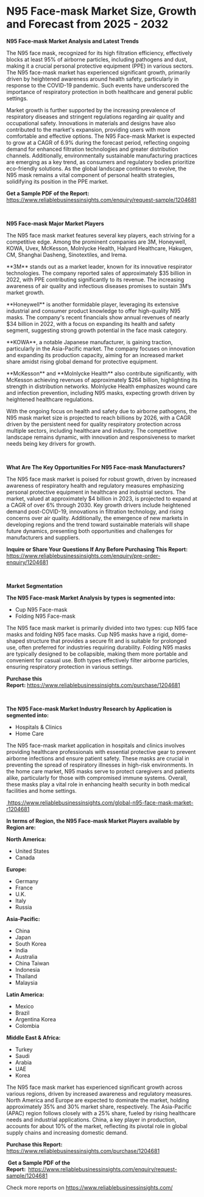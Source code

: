 <p><h1>N95 Face-mask Market Size, Growth and Forecast from 2025 - 2032</h1></p><p><strong>N95 Face-mask Market Analysis and Latest Trends</strong></p>
<p><p>The N95 face mask, recognized for its high filtration efficiency, effectively blocks at least 95% of airborne particles, including pathogens and dust, making it a crucial personal protective equipment (PPE) in various sectors. The N95 face-mask market has experienced significant growth, primarily driven by heightened awareness around health safety, particularly in response to the COVID-19 pandemic. Such events have underscored the importance of respiratory protection in both healthcare and general public settings.</p><p>Market growth is further supported by the increasing prevalence of respiratory diseases and stringent regulations regarding air quality and occupational safety. Innovations in materials and designs have also contributed to the market's expansion, providing users with more comfortable and effective options. The N95 Face-mask Market is expected to grow at a CAGR of 6.9% during the forecast period, reflecting ongoing demand for enhanced filtration technologies and greater distribution channels. Additionally, environmentally sustainable manufacturing practices are emerging as a key trend, as consumers and regulatory bodies prioritize eco-friendly solutions. As the global landscape continues to evolve, the N95 mask remains a vital component of personal health strategies, solidifying its position in the PPE market.</p></p>
<p><strong>Get a Sample PDF of the Report:&nbsp;</strong> <a href="https://www.reliablebusinessinsights.com/enquiry/request-sample/1204681?utm_campaign=3568&utm_medium=2&utm_source=Github&utm_content=ia&utm_term=26032025&utm_id=n95-face-mask">https://www.reliablebusinessinsights.com/enquiry/request-sample/1204681</a></p>
<p>&nbsp;</p>
<p><strong>N95 Face-mask Major Market Players</strong></p>
<p><p>The N95 face mask market features several key players, each striving for a competitive edge. Among the prominent companies are 3M, Honeywell, KOWA, Uvex, McKesson, Molnlycke Health, Halyard Healthcare, Hakugen, CM, Shanghai Dasheng, Sinotextiles, and Irema.</p><p>**3M** stands out as a market leader, known for its innovative respirator technologies. The company reported sales of approximately $35 billion in 2022, with PPE contributing significantly to its revenue. The increasing awareness of air quality and infectious diseases promises to sustain 3M’s market growth.</p><p>**Honeywell** is another formidable player, leveraging its extensive industrial and consumer product knowledge to offer high-quality N95 masks. The company's recent financials show annual revenues of nearly $34 billion in 2022, with a focus on expanding its health and safety segment, suggesting strong growth potential in the face mask category.</p><p>**KOWA**, a notable Japanese manufacturer, is gaining traction, particularly in the Asia-Pacific market. The company focuses on innovation and expanding its production capacity, aiming for an increased market share amidst rising global demand for protective equipment.</p><p>**McKesson** and **Molnlycke Health** also contribute significantly, with McKesson achieving revenues of approximately $264 billion, highlighting its strength in distribution networks. Molnlycke Health emphasizes wound care and infection prevention, including N95 masks, expecting growth driven by heightened healthcare regulations.</p><p>With the ongoing focus on health and safety due to airborne pathogens, the N95 mask market size is projected to reach billions by 2026, with a CAGR driven by the persistent need for quality respiratory protection across multiple sectors, including healthcare and industry. The competitive landscape remains dynamic, with innovation and responsiveness to market needs being key drivers for growth.</p></p>
<p>&nbsp;</p>
<p><strong>What Are The Key Opportunities For N95 Face-mask Manufacturers?</strong></p>
<p><p>The N95 face mask market is poised for robust growth, driven by increased awareness of respiratory health and regulatory measures emphasizing personal protective equipment in healthcare and industrial sectors. The market, valued at approximately $4 billion in 2023, is projected to expand at a CAGR of over 6% through 2030. Key growth drivers include heightened demand post-COVID-19, innovations in filtration technology, and rising concerns over air quality. Additionally, the emergence of new markets in developing regions and the trend toward sustainable materials will shape future dynamics, presenting both opportunities and challenges for manufacturers and suppliers.</p></p>
<p><strong>Inquire or Share Your Questions If Any Before Purchasing This Report:</strong> <a href="https://www.reliablebusinessinsights.com/enquiry/pre-order-enquiry/1204681?utm_campaign=3568&utm_medium=2&utm_source=Github&utm_content=ia&utm_term=26032025&utm_id=n95-face-mask">https://www.reliablebusinessinsights.com/enquiry/pre-order-enquiry/1204681</a></p>
<p>&nbsp;</p>
<p><strong>Market Segmentation</strong></p>
<p><strong>The N95 Face-mask Market Analysis by types is segmented into:</strong></p>
<p><ul><li>Cup N95 Face-mask</li><li>Folding N95 Face-mask</li></ul></p>
<p><p>The N95 face mask market is primarily divided into two types: cup N95 face masks and folding N95 face masks. Cup N95 masks have a rigid, dome-shaped structure that provides a secure fit and is suitable for prolonged use, often preferred for industries requiring durability. Folding N95 masks are typically designed to be collapsible, making them more portable and convenient for casual use. Both types effectively filter airborne particles, ensuring respiratory protection in various settings.</p></p>
<p><strong>Purchase this Report:&nbsp;</strong><a href="https://www.reliablebusinessinsights.com/purchase/1204681?utm_campaign=3568&utm_medium=2&utm_source=Github&utm_content=ia&utm_term=26032025&utm_id=n95-face-mask">https://www.reliablebusinessinsights.com/purchase/1204681</a></p>
<p>&nbsp;</p>
<p><strong>The N95 Face-mask Market Industry Research by Application is segmented into:</strong></p>
<p><ul><li>Hospitals & Clinics</li><li>Home Care</li></ul></p>
<p><p>The N95 face-mask market application in hospitals and clinics involves providing healthcare professionals with essential protective gear to prevent airborne infections and ensure patient safety. These masks are crucial in preventing the spread of respiratory illnesses in high-risk environments. In the home care market, N95 masks serve to protect caregivers and patients alike, particularly for those with compromised immune systems. Overall, these masks play a vital role in enhancing health security in both medical facilities and home settings.</p></p>
<p><a href="https://www.reliablebusinessinsights.com/global-n95-face-mask-market-r1204681?utm_campaign=3568&utm_medium=2&utm_source=Github&utm_content=ia&utm_term=26032025&utm_id=n95-face-mask">&nbsp;https://www.reliablebusinessinsights.com/global-n95-face-mask-market-r1204681</a></p>
<p><strong>In terms of Region, the N95 Face-mask Market Players available by Region are:</strong></p>
<p>
    <p> <strong> North America: </strong>
        <ul>
            <li>United States</li>
            <li>Canada</li>
        </ul>
        </p> 
    <p> <strong> Europe: </strong>
        <ul>
            <li>Germany</li>
            <li>France</li>
            <li>U.K.</li>
            <li>Italy</li>
            <li>Russia</li>
        </ul>
        </p> 
    <p> <strong> Asia-Pacific: </strong>
        <ul>
            <li>China</li>
            <li>Japan</li>
            <li>South Korea</li>
            <li>India</li>
            <li>Australia</li>
            <li>China Taiwan</li>
            <li>Indonesia</li>
            <li>Thailand</li>
            <li>Malaysia</li>
        </ul>
        </p> 
    <p> <strong> Latin America: </strong>
        <ul>
            <li>Mexico</li>
            <li>Brazil</li>
            <li>Argentina Korea</li>
            <li>Colombia</li>
        </ul>
        </p> 
    <p> <strong> Middle East & Africa: </strong>
        <ul>
            <li>Turkey</li>
            <li>Saudi</li>
            <li>Arabia</li>
            <li>UAE</li>
            <li>Korea</li>
        </ul>
    </p>
    </p>
<p><p>The N95 face mask market has experienced significant growth across various regions, driven by increased awareness and regulatory measures. North America and Europe are expected to dominate the market, holding approximately 35% and 30% market share, respectively. The Asia-Pacific (APAC) region follows closely with a 25% share, fueled by rising healthcare needs and industrial applications. China, a key player in production, accounts for about 10% of the market, reflecting its pivotal role in global supply chains and increasing domestic demand.</p></p>
<p><strong>Purchase this Report: </strong><a href="https://www.reliablebusinessinsights.com/purchase/1204681?utm_campaign=3568&utm_medium=2&utm_source=Github&utm_content=ia&utm_term=26032025&utm_id=n95-face-mask">https://www.reliablebusinessinsights.com/purchase/1204681</a></p>
<p>&nbsp;<strong>Get a Sample PDF of the Report:&nbsp;&nbsp;</strong><a href="https://www.reliablebusinessinsights.com/enquiry/request-sample/1204681?utm_campaign=3568&utm_medium=2&utm_source=Github&utm_content=ia&utm_term=26032025&utm_id=n95-face-mask">https://www.reliablebusinessinsights.com/enquiry/request-sample/1204681</a></p>
<p><strong></strong></p>
<p>Check more reports on <a href="https://www.reliablebusinessinsights.com/?utm_campaign=3568&utm_medium=2&utm_source=Github&utm_content=ia&utm_term=26032025&utm_id=n95-face-mask">https://www.reliablebusinessinsights.com/</a></p>
